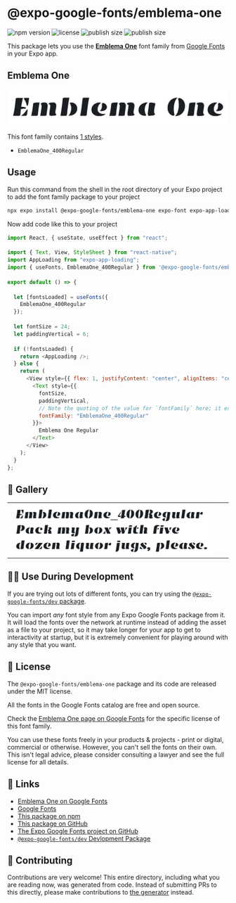 # @expo-google-fonts/emblema-one

![npm version](https://flat.badgen.net/npm/v/@expo-google-fonts/emblema-one)
![license](https://flat.badgen.net/github/license/expo/google-fonts)
![publish size](https://flat.badgen.net/packagephobia/install/@expo-google-fonts/emblema-one)
![publish size](https://flat.badgen.net/packagephobia/publish/@expo-google-fonts/emblema-one)

This package lets you use the [**Emblema One**](https://fonts.google.com/specimen/Emblema+One) font family from [Google Fonts](https://fonts.google.com/) in your Expo app.

## Emblema One

![Emblema One](./font-family.png)

This font family contains [1 styles](#-gallery).

- `EmblemaOne_400Regular`

## Usage

Run this command from the shell in the root directory of your Expo project to add the font family package to your project

```sh
npx expo install @expo-google-fonts/emblema-one expo-font expo-app-loading
```

Now add code like this to your project

```js
import React, { useState, useEffect } from "react";

import { Text, View, StyleSheet } from "react-native";
import AppLoading from "expo-app-loading";
import { useFonts, EmblemaOne_400Regular } from '@expo-google-fonts/emblema-one';

export default () => {

  let [fontsLoaded] = useFonts({
    EmblemaOne_400Regular
  });

  let fontSize = 24;
  let paddingVertical = 6;

  if (!fontsLoaded) {
    return <AppLoading />;
  } else {
    return (
      <View style={{ flex: 1, justifyContent: "center", alignItems: "center" }}>
        <Text style={{
          fontSize,
          paddingVertical,
          // Note the quoting of the value for `fontFamily` here; it expects a string!
          fontFamily: "EmblemaOne_400Regular"
        }}>
          Emblema One Regular
        </Text>
      </View>
    );
  }
};
```

## 🔡 Gallery


||||
|-|-|-|
|![EmblemaOne_400Regular](./EmblemaOne_400Regular.ttf.png)||||


## 👩‍💻 Use During Development

If you are trying out lots of different fonts, you can try using the [`@expo-google-fonts/dev` package](https://github.com/expo/google-fonts/tree/master/font-packages/dev#readme).

You can import _any_ font style from any Expo Google Fonts package from it. It will load the fonts over the network at runtime instead of adding the asset as a file to your project, so it may take longer for your app to get to interactivity at startup, but it is extremely convenient for playing around with any style that you want.


## 📖 License

The `@expo-google-fonts/emblema-one` package and its code are released under the MIT license.

All the fonts in the Google Fonts catalog are free and open source.

Check the [Emblema One page on Google Fonts](https://fonts.google.com/specimen/Emblema+One) for the specific license of this font family.

You can use these fonts freely in your products & projects - print or digital, commercial or otherwise. However, you can't sell the fonts on their own. This isn't legal advice, please consider consulting a lawyer and see the full license for all details.

## 🔗 Links

- [Emblema One on Google Fonts](https://fonts.google.com/specimen/Emblema+One)
- [Google Fonts](https://fonts.google.com/)
- [This package on npm](https://www.npmjs.com/package/@expo-google-fonts/emblema-one)
- [This package on GitHub](https://github.com/expo/google-fonts/tree/master/font-packages/emblema-one)
- [The Expo Google Fonts project on GitHub](https://github.com/expo/google-fonts)
- [`@expo-google-fonts/dev` Devlopment Package](https://github.com/expo/google-fonts/tree/master/font-packages/dev)

## 🤝 Contributing

Contributions are very welcome! This entire directory, including what you are reading now, was generated from code. Instead of submitting PRs to this directly, please make contributions to [the generator](https://github.com/expo/google-fonts/tree/master/packages/generator) instead.
